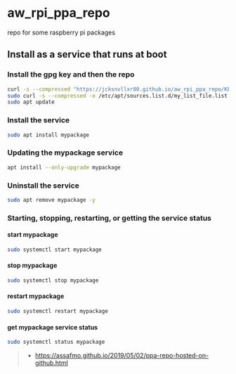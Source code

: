 # aw_rpi_ppa_repo

repo for some raspberry pi packages

## Install as a service that runs at boot

### Install the gpg key and then the repo

```bash
curl -s --compressed "https://jcksnvllxr80.github.io/aw_rpi_ppa_repo/KEY.gpg" | sudo apt-key add -
sudo curl -s --compressed -o /etc/apt/sources.list.d/my_list_file.list "https://jcksnvllxr80.github.io/aw_rpi_ppa_repo/my_list_file.list"
sudo apt update
```

### Install the service

```bash
sudo apt install mypackage
```

### Updating the mypackage service

```bash
apt install --only-upgrade mypackage
```

### Uninstall the service

```bash
sudo apt remove mypackage -y
```

### Starting, stopping, restarting, or getting the service status

#### start mypackage

```bash
sudo systemctl start mypackage
```

#### stop mypackage

```bash
sudo systemctl stop mypackage
```

#### restart mypackage

```bash
sudo systemctl restart mypackage
```

#### get mypackage service status

```bash
sudo systemctl status mypackage
```

>- <https://assafmo.github.io/2019/05/02/ppa-repo-hosted-on-github.html>
